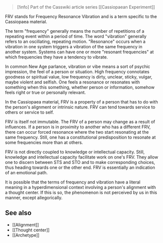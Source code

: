 
> [!info] Part of the Casswiki article series [[Cassiopaean Experiment]]

FRV stands for Frequency Resonance Vibration and is a term specific to the Cassiopaea material.

The term "frequency" generally means the number of repetitions of a repeating event within a period of time. The word "vibration" generally refers to an oscillating, repeating motion. "Resonance" occurs when a vibration in one system triggers a vibration of the same frequency in another system. Systems can have one or more "resonant frequencies" at which frequencies they have a tendency to vibrate.

In common New Age parlance, vibration or vibe means a sort of psychic impression, the feel of a person or situation. High frequency connotates goodness or spiritual value, low frequency is dirty, unclear, sticky, vulgar, maybe violent and selfish. One feels a resonance or resonates with something when this something, whether person or information, somehow feels right or true or personally relevant.

In the Cassiopaea material, FRV is a property of a person that has to do with the person's alignment or intrinsic nature. FRV can tend towards service to others or service to self.

FRV is itself not immutable. The FRV of a person may change as a result of influences. If a person is in proximity to another who has a different FRV, there can occur forced resonance where the two start resonating at the same frequency. Still, one has a constitutional predisposition to resonate at some frequencies more than at others.

FRV is not directly coupled to knowledge or intellectual capacity. Still, knowledge and intellectual capacity facilitate work on one's FRV. They allow one to discern between STS and STO and to make corresponding choices, thus heading towards one or the other end. FRV is essentially an indication of an emotional path.

It is possible that the terms of frequency and vibration have a literal meaning in a hyperdimensional context involving a person's alignment with a thought center. If this is so, the phenomenon is not perceived by us in this manner, except allegorically.

See also
--------

*   [[Alignment]]
*   [[Thought center]]
*   [[Archetype]]